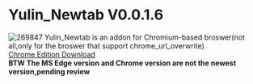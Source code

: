# Yulin_Newtab V0.0.1.6
![269847](https://user-images.githubusercontent.com/76271912/170872505-cc4e3bd8-2aea-4806-a35f-440666a3dd60.png)
Yulin_Newtab is an addon for Chromium-based broswer(not all,only for the broswer that support chrome_url_overwrite)  
[Chrome Edition Download](https://chrome.google.com/webstore/detail/%E6%9E%97%E5%A5%95%E4%BD%91%E5%96%9C%E6%AD%A1%E6%9F%90%E5%80%8B%E4%BA%BA%E4%B9%8B%E6%96%B0%E5%88%86%E9%A0%81/dhfggnpdbpngaafgomimbmknhkoahhnk?hl=zh-TW&authuser=0)  
**BTW The MS Edge version and Chrome version are not the newest version,pending review**  
